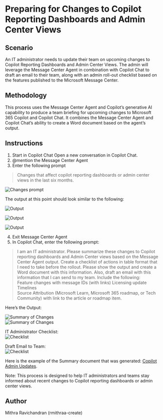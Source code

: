 # Preparing for Changes to Copilot Reporting Dashboards and Admin Center Views

## Scenario
An IT administrator needs to update their team on upcoming changes to Copilot Reporting Dashboards and Admin Center Views. The admin will leverage the Message Center Agent in combination with Copilot Chat to draft an email to their team, along with an admin roll-out checklist based on the features published to the Microsoft Message Center. 

## Methodology
This process uses the Message Center Agent and Copilot’s generative AI capability to produce a team briefing for upcoming changes to Microsoft 365 Copilot and Copilot Chat. It combines the Message Center Agent and Copilot Chat’s ability to create a Word document based on the agent’s output.


## Instructions

1. Start in Copilot Chat
Open a new conversation in Copilot Chat.
2. @mention the Message Center Agent
3. Enter the following prompt

> Changes that affect copilot reporting dashboards or admin center views in the last six months.

![Changes prompt](./images/prompt1.png)

The output at this point should look similar to the following:

![Output](./images/output1.png)

![Output](./images/output2.png)

![Output](./images/output3.png)

   
4.	Exit Message Center Agent
5.	In Copilot Chat, enter the following prompt:

> I am an IT administrator. Please summarize these changes to Copilot reporting dashboards and Admin Center views based on the Message Center Agent output. Create a checklist of actions in table format that I need to take before the rollout. Please show the output and create a Word document with this information. Also, draft an email with this information that I can send to my team. Include the following:  
Feature changes with message IDs (with links)
Licensing update  
Timelines  
Source Attribution (Microsoft Learn, Microsoft 365 roadmap, or Tech Community) with link to the article or roadmap item.

Here’s the Output:

![Summary of Changes](./images/summaryofchanges.png)  
![Summary of Changes](./images/summaryofchanges2.png)

IT Administrator Checklist:  
![Checklist](./images/checklist8.png)
    
<!-- Administrator Checklist Before Rollout:    
![Checklist](./images/RolloutCheckList.png) -->

Draft Email to Team:    
![Checklist](./images/emailtoteam.png)

Here is the example of the Summary document that was generated: [Copilot Admin Updates](./other/Copilot_Admin_Updates.docx).

Note:
This process is designed to help IT administrators and teams stay informed about recent changes to Copilot reporting dashboards or admin center views.

## Author
Mithra Ravichandran (rmithraa-create)





